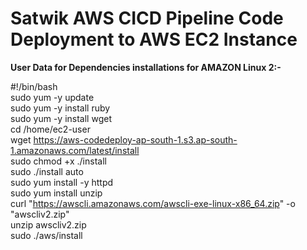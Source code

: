 # Satwik AWS CICD Pipeline Code Deployment to AWS EC2 Instance


<b>User Data for Dependencies installations for AMAZON Linux 2:-</b>

#!/bin/bash<br />
sudo yum -y update<br />
sudo yum -y install ruby<br />
sudo yum -y install wget<br />
cd /home/ec2-user<br />
wget https://aws-codedeploy-ap-south-1.s3.ap-south-1.amazonaws.com/latest/install<br />
sudo chmod +x ./install<br />
sudo ./install auto<br />
sudo yum install -y httpd<br />
sudo yum install unzip<br />
curl "https://awscli.amazonaws.com/awscli-exe-linux-x86_64.zip" -o "awscliv2.zip"<br />
unzip awscliv2.zip<br />
sudo ./aws/install<br />
